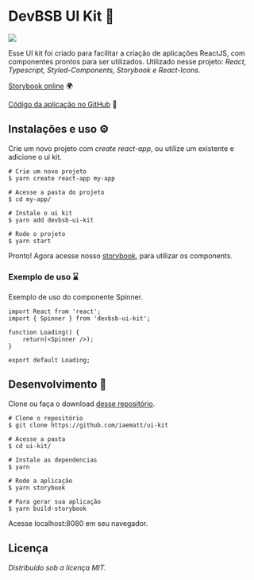 # DevBSB UI Kit 🌠

![](https://devbsb.com.br:5000/files/234daa2a927fa910ceefd79f1f9ae355-ui-kit.png)

Esse UI kit foi criado para facilitar a criação de aplicações ReactJS, com componentes prontos para ser utilizados.
Utilizado nesse projeto: _React, Typescript, Styled-Components, Storybook e React-Icons_.

[Storybook online](https://devbsb.com.br/ui-kit/) 🌍

[Código da aplicação no GitHub](https://github.com/iaematt/ui-kit) 📝

## Instalações e uso ⚙

Crie um novo projeto com _create react-app_, ou utilize um existente e adicione o ui kit.

```
# Crie um novo projeto
$ yarn create react-app my-app

# Acesse a pasta do projeto
$ cd my-app/

# Instale o ui kit
$ yarn add devbsb-ui-kit

# Rode o projeto
$ yarn start
```

Pronto! Agora acesse nosso [storybook](https://devbsb.com.br/ui-kit/), para utilizar os components.

### Exemplo de uso ⌛

Exemplo de uso do componente Spinner.

```
import React from 'react';
import { Spinner } from 'devbsb-ui-kit';

function Loading() {
    return(<Spinner />);
}

export default Loading;
```

## Desenvolvimento 📌

Clone ou faça o download [desse repositório](https://github.com/iaematt/ui-kit).

```
# Clone o repositório
$ git clone https://github.com/iaematt/ui-kit

# Acesse a pasta
$ cd ui-kit/

# Instale as dependencias
$ yarn

# Rode a aplicação
$ yarn storybook

# Para gerar sua aplicação
$ yarn build-storybook
```

Acesse localhost:8080 em seu navegador.

## Licença

_Distribuído sob a licença MIT._
